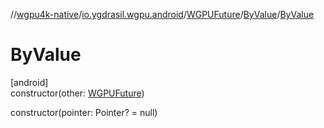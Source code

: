 //[wgpu4k-native](../../../../index.md)/[io.ygdrasil.wgpu.android](../../index.md)/[WGPUFuture](../index.md)/[ByValue](index.md)/[ByValue](-by-value.md)

# ByValue

[android]\
constructor(other: [WGPUFuture](../index.md))

constructor(pointer: Pointer? = null)